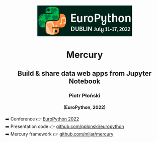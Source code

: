 <center>
    
![](https://github.com/pplonski/europython/raw/main/media/ep-logo.png)
    
# Mercury

## Build & share data web apps from Jupyter Notebook
    
### Piotr Płoński    

#### (EuroPython, 2022)
    
</center>

➡️ Conference 👉 <a href="https://ep2022.europython.eu/" target="_blank">EuroPython 2022</a>
<br />
➡️ Presentation code 👉 <a href="https://github.com/pplonski/europython" target="_blank">github.com/pplonski/europython</a>
<br />
➡️ Mercury framework 👉 <a href="https://github.com/mljar/mercury" target="_blank">github.com/mljar/mercury</a>


